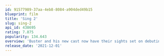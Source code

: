 ```yaml
---
id: 91577989-37aa-4eb8-8084-a904ded49b15
blueprint: film
title: 'Sing 2'
slug: sing-2
api_id: 438695
rating: 7.875
popularity: 134.643
overview: 'Buster and his new cast now have their sights set on debuting a new show at the Crystal Tower Theater in glamorous Redshore City. But with no connections, he and his singers must sneak into the Crystal Entertainment offices, run by the ruthless wolf mogul Jimmy Crystal, where the gang pitches the ridiculous idea of casting the lion rock legend Clay Calloway in their show. Buster must embark on a quest to find the now-isolated Clay and persuade him to return to the stage.'
release_date: '2021-12-01'
---
```

